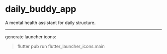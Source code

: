 # daily_buddy_app

A mental health assistant for daily structure.

---

generate launcher icons:
>  flutter pub run flutter_launcher_icons:main